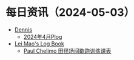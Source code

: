 ﻿# 每日资讯（2024-05-03）

- [Dennis](https://www.domon.cn/rss/)
  - [2024年4月Plog](https://www.domon.cn/2024nian-4yue-plog/)
- [Lei Mao's Log Book](https://leimao.github.io/atom.xml)
  - [Paul Chelimo 田径场间歇跑训练课表](https://leimao.github.io/essay/Paul-Chelimo-%E7%94%B0%E5%BE%84%E5%9C%BA%E9%97%B4%E6%AD%87%E8%B7%91%E8%AE%AD%E7%BB%83%E8%AF%BE%E8%A1%A8/)
